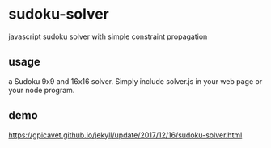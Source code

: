 # sudoku-solver
javascript sudoku solver with simple constraint propagation

## usage
a Sudoku 9x9 and 16x16 solver.
Simply include solver.js in your web page or your node program.

## demo
https://gpicavet.github.io/jekyll/update/2017/12/16/sudoku-solver.html
